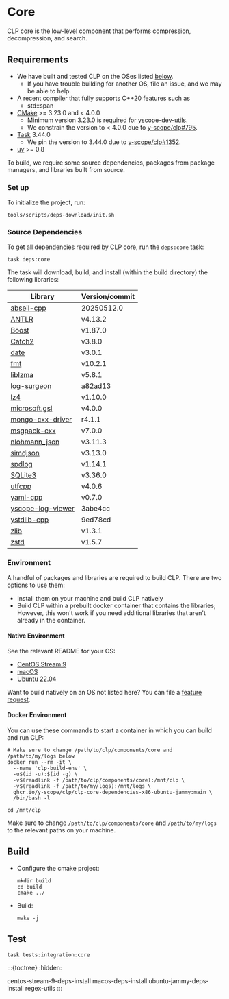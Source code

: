 # Core

CLP core is the low-level component that performs compression, decompression, and search.

## Requirements

* We have built and tested CLP on the OSes listed [below](#native-environment).
  * If you have trouble building for another OS, file an issue, and we may be able to help.
* A recent compiler that fully supports C++20 features such as
  * std::span
* [CMake] >= 3.23.0 and < 4.0.0
  * Minimum version 3.23.0 is required for [yscope-dev-utils].
  * We constrain the version to < 4.0.0 due to [y-scope/clp#795].
* [Task] 3.44.0
  * We pin the version to 3.44.0 due to [y-scope/clp#1352].
* [uv] >= 0.8

To build, we require some source dependencies, packages from package managers, and libraries built
from source.

### Set up

To initialize the project, run:

```shell
tools/scripts/deps-download/init.sh
```

### Source Dependencies

To get all dependencies required by CLP core, run the `deps:core` task:

```shell
task deps:core
```

The task will download, build, and install (within the build directory) the following libraries:

| Library                                                               | Version/commit |
|-----------------------------------------------------------------------|----------------|
| [abseil-cpp](https://github.com/abseil/abseil-cpp)                    | 20250512.0     |
| [ANTLR](https://www.antlr.org)                                        | v4.13.2        |
| [Boost](https://github.com/boostorg/boost)                            | v1.87.0        |
| [Catch2](https://github.com/catchorg/Catch2)                          | v3.8.0         |
| [date](https://github.com/HowardHinnant/date)                         | v3.0.1         |
| [fmt](https://github.com/fmtlib/fmt)                                  | v10.2.1        |
| [liblzma](https://github.com/tukaani-project/xz)                      | v5.8.1         |
| [log-surgeon](https://github.com/y-scope/log-surgeon)                 | a82ad13        |
| [lz4](https://github.com/lz4/lz4)                                     | v1.10.0        |
| [microsoft.gsl](https://github.com/microsoft/GSL)                     | v4.0.0         |
| [mongo-cxx-driver](https://github.com/mongodb/mongo-cxx-driver)       | r4.1.1         |
| [msgpack-cxx](https://github.com/msgpack/msgpack-c/tree/cpp_master)   | v7.0.0         |
| [nlohmann_json](https://github.com/nlohmann/json)                     | v3.11.3        |
| [simdjson](https://github.com/simdjson/simdjson)                      | v3.13.0        |
| [spdlog](https://github.com/gabime/spdlog)                            | v1.14.1        |
| [SQLite3](https://www.sqlite.org/download.html)                       | v3.36.0        |
| [utfcpp](https://github.com/nemtrif/utfcpp)                           | v4.0.6         |
| [yaml-cpp](https://github.com/jbeder/yaml-cpp)                        | v0.7.0         |
| [yscope-log-viewer](https://github.com/y-scope/yscope-log-viewer)     | 3abe4cc        |
| [ystdlib-cpp](https://github.com/y-scope/ystdlib-cpp)                 | 9ed78cd        |
| [zlib](https://github.com/madler/zlib)                                | v1.3.1         |
| [zstd](https://github.com/facebook/zstd)                              | v1.5.7         |

### Environment

A handful of packages and libraries are required to build CLP. There are two options to use them:

* Install them on your machine and build CLP natively
* Build CLP within a prebuilt docker container that contains the libraries;
  However, this won't work if you need additional libraries that aren't already in the container.

#### Native Environment

See the relevant README for your OS:

* [CentOS Stream 9](centos-stream-9-deps-install)
* [macOS](macos-deps-install)
* [Ubuntu 22.04](ubuntu-jammy-deps-install)

Want to build natively on an OS not listed here? You can file a [feature request][feature-req].

#### Docker Environment

You can use these commands to start a container in which you can build and run CLP:

```shell
# Make sure to change /path/to/clp/components/core and /path/to/my/logs below
docker run --rm -it \
  --name 'clp-build-env' \
  -u$(id -u):$(id -g) \
  -v$(readlink -f /path/to/clp/components/core):/mnt/clp \
  -v$(readlink -f /path/to/my/logs):/mnt/logs \
  ghcr.io/y-scope/clp/clp-core-dependencies-x86-ubuntu-jammy:main \
  /bin/bash -l

cd /mnt/clp
```

Make sure to change `/path/to/clp/components/core` and `/path/to/my/logs` to
the relevant paths on your machine.

## Build

* Configure the cmake project:
  ```shell
  mkdir build
  cd build
  cmake ../
  ```

* Build:
  ```shell
  make -j
  ```

## Test

```shell
task tests:integration:core
```

:::{toctree}
:hidden:

centos-stream-9-deps-install
macos-deps-install
ubuntu-jammy-deps-install
regex-utils
:::

[CMake]: https://cmake.org/
[feature-req]: https://github.com/y-scope/clp/issues/new?assignees=&labels=enhancement&template=feature-request.yml
[Task]: https://taskfile.dev/
[uv]: https://docs.astral.sh/uv/
[y-scope/clp#795]: https://github.com/y-scope/clp/issues/795
[y-scope/clp#1352]: https://github.com/y-scope/clp/issues/1352
[yscope-dev-utils]: https://github.com/y-scope/yscope-dev-utils
